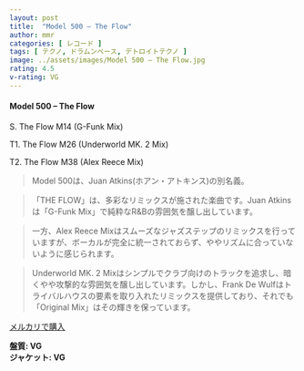 ```yaml
---
layout: post
title:  "Model 500 – The Flow"
author: mmr
categories: [ レコード ]
tags: [ テクノ, ドラムンベース, デトロイトテクノ ]
image: ../assets/images/Model 500 – The Flow.jpg
rating: 4.5
v-rating: VG
---
```


#### Model 500 – The Flow

S. The Flow M14 (G-Funk Mix)

T1. The Flow M26 (Underworld MK. 2 Mix)

T2. The Flow M38 (Alex Reece Mix)

> Model 500は、Juan Atkins(ホアン・アトキンス)の別名義。

> 「THE FLOW」は、多彩なリミックスが施された楽曲です。Juan Atkinsは「G-Funk Mix」で純粋なR&Bの雰囲気を醸し出しています。

> 一方、Alex Reece Mixはスムーズなジャズステップのリミックスを行っていますが、ボーカルが完全に統一されておらず、ややリズムに合っていないように感じられます。

> Underworld MK. 2 Mixはシンプルでクラブ向けのトラックを追求し、暗くやや攻撃的な雰囲気を醸し出しています。しかし、Frank De Wulfはトライバルハウスの要素を取り入れたリミックスを提供しており、それでも「Original Mix」はその輝きを保っています。

[メルカリで購入](https://jp.mercari.com/item/m38778885235)

<div class="mt-4 mb-4 d-flex align-items-center">
<strong class="mr-1">盤質: VG</strong>
</div>
<div class="mt-4 mb-4 d-flex align-items-center">
<strong class="mr-1">ジャケット: VG</strong>
</div>
